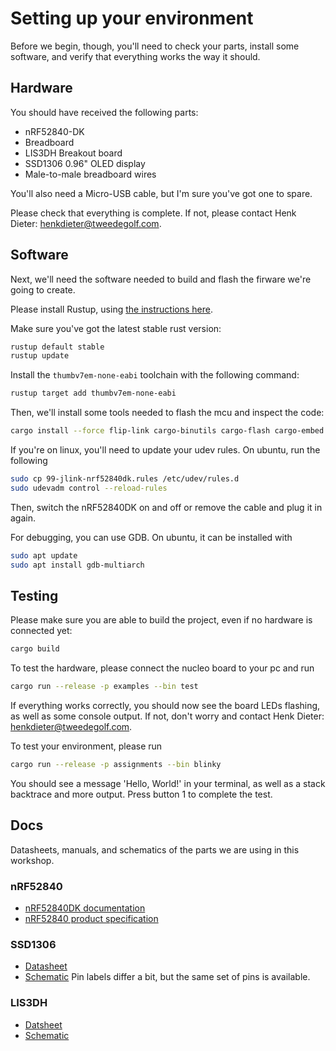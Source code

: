 <div class="read">

# Setting up your environment
Before we begin, though, you'll need to check your parts, install some software, and verify that everything works the way it should.
## Hardware
You should have received the following parts:

- nRF52840-DK
- Breadboard
- LIS3DH Breakout board
- SSD1306 0.96" OLED display
- Male-to-male breadboard wires

You'll also need a Micro-USB cable, but I'm sure you've got one to spare.

Please check that everything is complete. If not, please contact Henk Dieter: [henkdieter@tweedegolf.com](mailto:henkdieter@tweedegolf.com).

## Software
Next, we'll need the software needed to build and flash the firware we're going to create.

Please install Rustup, using [the instructions here](https://rustup.rs/).

Make sure you've got the latest stable rust version:
```bash
rustup default stable
rustup update
```

Install the `thumbv7em-none-eabi` toolchain with the following command:
```bash
rustup target add thumbv7em-none-eabi
```

Then, we'll install some tools needed to flash the mcu and inspect the code:
```bash
cargo install --force flip-link cargo-binutils cargo-flash cargo-embed probe-run
```

If you're on linux, you'll need to update your udev rules.
On ubuntu, run the following

```bash
sudo cp 99-jlink-nrf52840dk.rules /etc/udev/rules.d
sudo udevadm control --reload-rules
```

Then, switch the nRF52840DK on and off or remove the cable and plug it in again.

For debugging, you can use GDB. On ubuntu, it can be installed with
```bash
sudo apt update
sudo apt install gdb-multiarch
```

## Testing
Please make sure you are able to build the project, even if no hardware is connected yet:
```bash
cargo build
```

To test the hardware, please connect the nucleo board to your pc and run
```bash
cargo run --release -p examples --bin test
```

If everything works correctly, you should now see the board LEDs flashing, as well as some console output. If not, don't worry and contact Henk Dieter: [henkdieter@tweedegolf.com](mailto:henkdieter@tweedegolf.com).

To test your environment, please run
```bash
cargo run --release -p assignments --bin blinky
```
You should see a message 'Hello, World!' in your terminal, as well as a stack backtrace and more output. Press button 1 to complete the test.

## Docs
Datasheets, manuals, and schematics of the parts we are using in this workshop.
### nRF52840
- [nRF52840DK documentation](https://infocenter.nordicsemi.com/topic/ug_nrf52840_dk/UG/dk/intro.html)
- [nRF52840 product specification](https://infocenter.nordicsemi.com/pdf/nRF52840_PS_v1.2.pdf)

### SSD1306
- [Datasheet](https://cdn-shop.adafruit.com/datasheets/SSD1306.pdf)
- [Schematic](https://cdn-learn.adafruit.com/assets/assets/000/093/884/original/adafruit_products_0-96in_OLED_sch.png?1596746114) Pin labels differ a bit, but the same set of pins is available.

### LIS3DH
- [Datsheet](https://cdn-learn.adafruit.com/assets/assets/000/085/846/original/lis3dh.pdf?1576396666)
- [Schematic](https://cdn-learn.adafruit.com/assets/assets/000/028/587/original/sensors_sch.png?1447888851)
</div>
